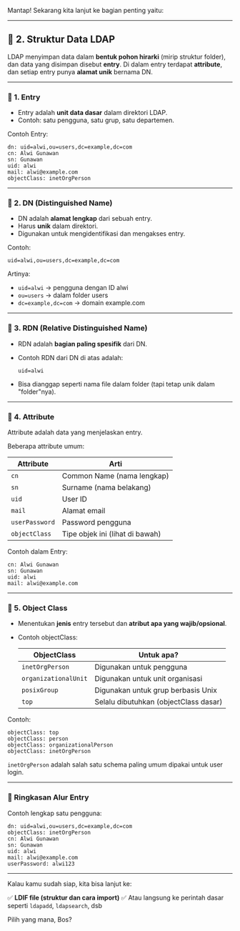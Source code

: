 Mantap! Sekarang kita lanjut ke bagian penting yaitu:

---

## 📌 **2. Struktur Data LDAP**

LDAP menyimpan data dalam **bentuk pohon hirarki** (mirip struktur folder), dan data yang disimpan disebut **entry**. Di dalam entry terdapat **attribute**, dan setiap entry punya **alamat unik** bernama DN.

---

### 🔹 1. **Entry**

* Entry adalah **unit data dasar** dalam direktori LDAP.
* Contoh: satu pengguna, satu grup, satu departemen.

Contoh Entry:

```
dn: uid=alwi,ou=users,dc=example,dc=com
cn: Alwi Gunawan
sn: Gunawan
uid: alwi
mail: alwi@example.com
objectClass: inetOrgPerson
```

---

### 🔹 2. **DN (Distinguished Name)**

* DN adalah **alamat lengkap** dari sebuah entry.
* Harus **unik** dalam direktori.
* Digunakan untuk mengidentifikasi dan mengakses entry.

Contoh:

```
uid=alwi,ou=users,dc=example,dc=com
```

Artinya:

* `uid=alwi` → pengguna dengan ID alwi
* `ou=users` → dalam folder users
* `dc=example,dc=com` → domain example.com

---

### 🔹 3. **RDN (Relative Distinguished Name)**

* RDN adalah **bagian paling spesifik** dari DN.
* Contoh RDN dari DN di atas adalah:

  ```
  uid=alwi
  ```
* Bisa dianggap seperti nama file dalam folder (tapi tetap unik dalam "folder"nya).

---

### 🔹 4. **Attribute**

Attribute adalah data yang menjelaskan entry.

Beberapa attribute umum:

| Attribute      | Arti                            |
| -------------- | ------------------------------- |
| `cn`           | Common Name (nama lengkap)      |
| `sn`           | Surname (nama belakang)         |
| `uid`          | User ID                         |
| `mail`         | Alamat email                    |
| `userPassword` | Password pengguna               |
| `objectClass`  | Tipe objek ini (lihat di bawah) |

Contoh dalam Entry:

```ldif
cn: Alwi Gunawan
sn: Gunawan
uid: alwi
mail: alwi@example.com
```

---

### 🔹 5. **Object Class**

* Menentukan **jenis** entry tersebut dan **atribut apa yang wajib/opsional**.
* Contoh objectClass:

  | ObjectClass          | Untuk apa?                            |
  | -------------------- | ------------------------------------- |
  | `inetOrgPerson`      | Digunakan untuk pengguna              |
  | `organizationalUnit` | Digunakan untuk unit organisasi       |
  | `posixGroup`         | Digunakan untuk grup berbasis Unix    |
  | `top`                | Selalu dibutuhkan (objectClass dasar) |

Contoh:

```ldif
objectClass: top
objectClass: person
objectClass: organizationalPerson
objectClass: inetOrgPerson
```

`inetOrgPerson` adalah salah satu schema paling umum dipakai untuk user login.

---

### 🔁 Ringkasan Alur Entry

Contoh lengkap satu pengguna:

```ldif
dn: uid=alwi,ou=users,dc=example,dc=com
objectClass: inetOrgPerson
cn: Alwi Gunawan
sn: Gunawan
uid: alwi
mail: alwi@example.com
userPassword: alwi123
```

---

Kalau kamu sudah siap, kita bisa lanjut ke:

✅ **LDIF file (struktur dan cara import)**
✅ Atau langsung ke perintah dasar seperti `ldapadd`, `ldapsearch`, dsb

Pilih yang mana, Bos?
